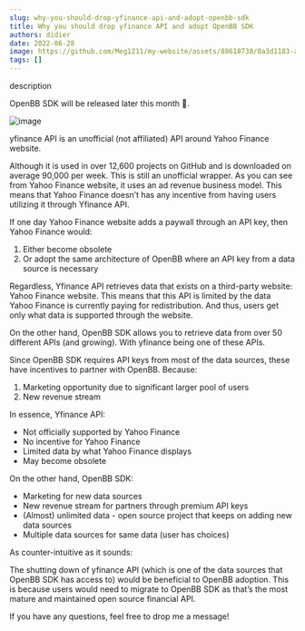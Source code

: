 ```yaml
---
slug: why-you-should-drop-yfinance-api-and-adopt-openbb-sdk
title: Why you should drop yfinance API and adopt OpenBB SDK
authors: didier
date: 2022-06-28
image: https://github.com/Meg1211/my-website/assets/88618738/0a3d1183-aeff-441b-96ad-88c8b8c49280
tags: []
---
```


description

<!-- truncate -->

OpenBB SDK will be released later this month 👀.

![image](https://github.com/Meg1211/my-website/assets/88618738/0a3d1183-aeff-441b-96ad-88c8b8c49280)

yfinance API is an unofficial (not affiliated) API around Yahoo Finance website.

Although it is used in over 12,600 projects on GitHub and is downloaded on average 90,000 per week. This is still an unofficial wrapper. As you can see from Yahoo Finance website, it uses an ad revenue business model. This means that Yahoo Finance doesn’t has any incentive from having users utilizing it through Yfinance API.

If one day Yahoo Finance website adds a paywall through an API key, then Yahoo Finance would:

1. Either become obsolete
2. Or adopt the same architecture of OpenBB where an API key from a data source is necessary

Regardless, Yfinance API retrieves data that exists on a third-party website: Yahoo Finance website. This means that this API is limited by the data Yahoo Finance is currently paying for redistribution. And thus, users get only what data is supported through the website.

On the other hand, OpenBB SDK allows you to retrieve data from over 50 different APIs (and growing). With yfinance being one of these APIs.

Since OpenBB SDK requires API keys from most of the data sources, these have incentives to partner with OpenBB. Because:

1. Marketing opportunity due to significant larger pool of users
2. New revenue stream

In essence, Yfinance API:

- Not officially supported by Yahoo Finance
- No incentive for Yahoo Finance
- Limited data by what Yahoo Finance displays
- May become obsolete

On the other hand, OpenBB SDK:

- Marketing for new data sources
- New revenue stream for partners through premium API keys
- (Almost) unlimited data - open source project that keeps on adding new data sources
- Multiple data sources for same data (user has choices)

As counter-intuitive as it sounds:

The shutting down of yfinance API (which is one of the data sources that OpenBB SDK has access to) would be beneficial to OpenBB adoption. This is because users would need to migrate to OpenBB SDK as that’s the most mature and maintained open source financial API.

If you have any questions, feel free to drop me a message!
